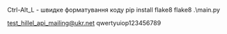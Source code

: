 Ctrl-Alt_L - швидке форматування коду
pip install flake8
flake8 .\main.py

test_hillel_api_mailing@ukr.net
qwertyuiop123456789